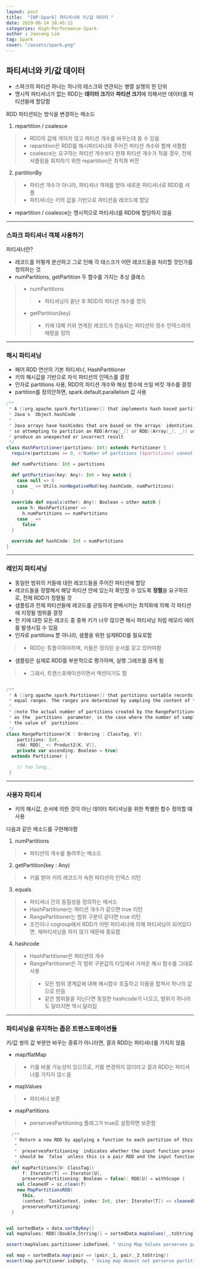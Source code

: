 ```yaml
---
layout: post
title:  "[HP-Spark] 파티셔너와 키/값 데이터 "
date: 2019-06-14 18:45:12
categories: High-Performance-Spark 
author : Jaesang Lim
tag: Spark
cover: "/assets/spark.png"
---
```


## 파티셔너와 키/값 데이터

- 스파크의 파티션 하나는 하나의 태스크와 연관되는 병렬 실행의 한 단위
- 명시적 파티셔너가 없는 RDD는 **데이터 크기**와 **파티션 크기**에 의해서만 데이터를 파티션들에 할당함

RDD 파티션되는 방식을 변경하는 메소드

1. repartition / coalesce
> - RDD의 값에 개의치 않고 파티션 개수를 바꾸는데 쓸 수 있음
> - repartition은 RDD를 해시파티셔너와 주어진 파티션 개수와 함께 셔플함
> - coalesce는 요구하는 파티션 개수보다 현재 파티션 개수가 적을 경우, 전체 셔플링을 회피하기 위한 repartition은 최적화 버전

2. partitionBy
> - 파티션 개수가 아니라, 파티셔너 객체를 받아 새로운 파티셔너로 RDD를 셔플
> - 파티셔너는 키의 값을 기반으로 파티션을 레코드에 할당

- repartition / coalesce는 명시적으로 파티셔너를 RDD에 할당하지 않음

---

### 스파크 파티셔너 객체 사용하기

파티셔너란?
- 레코드를 어떻게 분산하고 그로 인해 각 태스크가 어떤 레코드들을 처리할 것인가를 정의하는 것
- numPartitions, getPartition 두 함수를 가지는 추상 클래스
> - numPartitions 
> > - 파티셔닝이 끝난 후 RDD의 파티션 개수를 정의
> - getPartition(key)
> > - 키에 대해 키와 연계된 레코드가 전송되는 파티션의 정수 인덱스와의 매핑을 정의

---

### 해시 파티셔닝

- 페어 RDD 연산의 기본 파티셔너, HashPartitioner
- 키의 해시값을 기반으로 자식 파티션의 인덱스를 결정
- 인자로 partitions 사용, RDD의 파티션 개수와 해싱 함수에 쓰일 버킷 개수를 결정
- partition를 정의안하면, spark.default.parallelism 값 사용

```scala
/**
 * A [[org.apache.spark.Partitioner]] that implements hash-based partitioning using
 * Java's `Object.hashCode`.
 *
 * Java arrays have hashCodes that are based on the arrays' identities rather than their contents,
 * so attempting to partition an RDD[Array[_]] or RDD[(Array[_], _)] using a HashPartitioner will
 * produce an unexpected or incorrect result.
 */
class HashPartitioner(partitions: Int) extends Partitioner {
  require(partitions >= 0, s"Number of partitions ($partitions) cannot be negative.")

  def numPartitions: Int = partitions

  def getPartition(key: Any): Int = key match {
    case null => 0
    case _ => Utils.nonNegativeMod(key.hashCode, numPartitions)
  }

  override def equals(other: Any): Boolean = other match {
    case h: HashPartitioner =>
      h.numPartitions == numPartitions
    case _ =>
      false
  }

  override def hashCode: Int = numPartitions
}

```

---

### 레인지 파티셔닝

- 동일한 범위의 키들에 대한 레코드들을 주어진 파티션에 할당
- 레코드들을 정렬해서 해당 파티션 안에 있는지 확인할 수 있도록 **정렬**을 요구하므로, 전체 RDD가 정렬될 것 
- 샘플링과 전체 파티션들에 레코드를 균등하게 분배시키는 최적화에 의해 각 파티션에 지정될 범위를 결정
- 한 키에 대한 모든 레코드 중 중복 키가 너무 많으면 해시 파티셔닝 처럼 메모리 에러를 발생시킬 수 있음
- 인자로 partitions 뿐 아니라, 샘플을 위한 실제RDD를 필요로함
> - RDD는 튜플이여야하며, 키들은 정의된 순서를 갖고 있어야함

- 샘플링은 실제로 RDD를 부분적으로 평가하며, 실행 그래프를 끊게 됨
> - 그래서, 트랜스포메이션이면서 액션이기도 함

```scala

/**
 * A [[org.apache.spark.Partitioner]] that partitions sortable records by range into roughly
 * equal ranges. The ranges are determined by sampling the content of the RDD passed in.
 *
 * @note The actual number of partitions created by the RangePartitioner might not be the same
 * as the `partitions` parameter, in the case where the number of sampled records is less than
 * the value of `partitions`.
 */
class RangePartitioner[K : Ordering : ClassTag, V](
    partitions: Int,
    rdd: RDD[_ <: Product2[K, V]],
    private var ascending: Boolean = true)
  extends Partitioner {

    // too long..
 }
```

---


### 사용자 파티셔

- 키의 해시값, 순서에 의한 것이 아닌 데이터 파티셔닝을 위한 특별한 함수 정의할 떄 사용

다음과 같은 메소드를 구현해야함

1. numPartitions
> - 파티션의 개수를 돌려주는 메소드 

2. getPartition(key : Any)
> - 키를 받아 키의 레코드가 속한 파티션의 인덱스 리턴

3. equals
> - 파티셔너 간의 동질성을 정의하는 메서드
> - HashPartitioner는 파티션 개수가 같으면 true 리턴
> - RangePartitioner는 범위 구분이 같다면 true 리턴
> - 조인이나 cogroup에서 RDD가 어떤 파티셔너에 의해 파티셔닝이 되어있다면, 재파티셔닝을 하지 않기 때문에 중요함

4. hashcode
> - HashPartitioner은 파티션의 개수
> - RangePartitioner은 각 범위 구분값의 타입에서 가져온 해시 함수를 그대로 사용
> > - 모든 범위 경계값에 대해 해시함수 호출하고 이들을 합쳐서 하나의 값으로 만듬
> > - 같은 범위들을 지닌다면 동일한 hashcode가 나오고, 범위가 하나라도 달라지면 역시 달라짐


---


### 파티셔닝을 유지하는 좁은 트랜스포메이션들

키/값 쌍의 값 부분만 바꾸는 종류가 아니라면, 결과 RDD는 파티셔너를 가지지 않음
- map/flatMap
> - 키를 바꿀 가능성이 있으므로, 키를 변경하지 않더라고 결과 RDD는 파티셔너를 가지지 않ㄷ음
- mapValues
> - 파티셔너 보존
- mapPartitions
> - perservesPartitioning 플래그가 true로 설정하면 보존함

```scala
  /**
   * Return a new RDD by applying a function to each partition of this RDD.
   *
   * `preservesPartitioning` indicates whether the input function preserves the partitioner, which
   * should be `false` unless this is a pair RDD and the input function doesn't modify the keys.
   */
  def mapPartitions[U: ClassTag](
      f: Iterator[T] => Iterator[U],
      preservesPartitioning: Boolean = false): RDD[U] = withScope {
    val cleanedF = sc.clean(f)
    new MapPartitionsRDD(
      this,
      (context: TaskContext, index: Int, iter: Iterator[T]) => cleanedF(iter),
      preservesPartitioning)
  }
```

```scala

val sortedData = data.sortByKey()
val mapValues: RDD[(Double,Strring)] = sortedData.mapValues(_.toString)

assert(mapValues.partitioner.isDefined, " Using Map Values perserves partitioning")

val map = sortedData.map(pair => (pair._1, pair._2.toString))
assert(map.partitioner.isEmpty, " Using map deoest not perserve partitioning")

```





